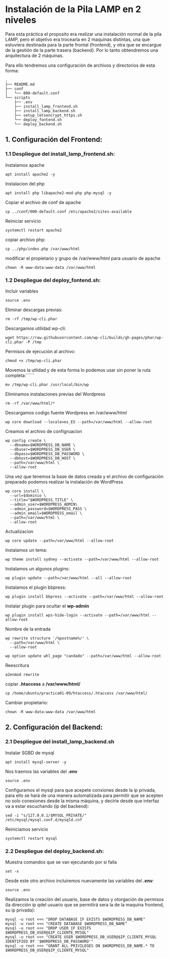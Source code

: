 # Instalación de la Pila LAMP en 2 niveles
Para esta práctica el proposito era realizar una instalación normal de la pila LAMP, pero el objetivo era trocearla en 2 maquinas distintas, una que estuviera destinada para la parte frontal (frontend), y otra que se encargue de la gestión de la parte trasera (backend). Por lo tanto obtendremos una arquitectura de 2 máquinas.

Para ello tendremos una configuración de archivos y directorios de esta forma:

``````
.
├── README.md
├── conf
│   └── 000-default.conf
└── scripts
    ├── .env
    ├── install_lamp_frontend.sh
    ├── install_lamp_backend.sh
    ├── setup_letsencrypt_https.sh    
    └── deploy_fontend.sh
    └── deploy_backend.sh

``````

## 1. Configuración del Frontend:

### 1.1 Despliegue del install_lamp_frontend.sh:

Instalamos apache

``````
apt install apache2 -y
``````

Instalacion del php

``````
apt install php libapache2-mod-php php-mysql -y
``````

Copiar el archivo de conf de apache

``````
cp ../conf/000-default.conf /etc/apache2/sites-available 
``````

Reiniciar servicio

``````
systemctl restart apache2
``````

copiar archivo php:

``````
cp ../php/index.php /var/www/html
``````
modificar el propietario y grupo de /var/www/html para usuario de apache

``````
chown -R www-data:www-data /var/www/html
``````
### 1.2 Despliegue del deploy_fontend.sh:

Incluir variables
``````
source .env
``````
Eliminar descargas previas:

``````
rm -rf /tmp/wp-cli.phar 
``````
Descargamos utilidad wp-cli:

``````
wget https://raw.githubusercontent.com/wp-cli/builds/gh-pages/phar/wp-cli.phar -P /tmp
``````
Permisos de ejecución al archivo:

``````
chmod +x /tmp/wp-cli.phar
``````
Movemos la utlidad y de esta forma lo podemos usar sin poner la ruta completa:``````

``````
mv /tmp/wp-cli.phar /usr/local/bin/wp
``````
Eliminamos instalaciones previas del Wordpress

``````
rm -rf /var/www/html/*
``````
Descargamos codigo fuente Wordpress en /var/www/html

``````
wp core download --locale=es_ES --path=/var/www/html --allow-root
``````
Creamos el archivo de configruacion 
``````
wp config create \
  --dbname=$WORDPRESS_DB_NAME \
  --dbuser=$WORDPRESS_DB_USER \
  --dbpass=$WORDPRESS_DB_PASSWORD \
  --dbhost=$WORDPRESS_DB_HOST \
  --path=/var/www/html \
  --allow-root
``````
 Una vez que tenemos la base de datos creada y el archivo de configuración preparado podemos realizar la instalación de WordPress 
``````
wp core install \
  --url=$dominio \
  --title="$WORDPRESS_TITLE" \
  --admin_user=$WORDPRESS_ADMIN\
  --admin_password=$WORDPRESS_PASS \
  --admin_email=$WORDPRESS_email \
  --path=/var/www/html \
  --allow-root
``````
Actualizacion

``````
wp core update --path=/var/www/html --allow-root
``````
Instalamos un tema:

``````
wp theme install sydney --activate --path=/var/www/html --allow-root
``````
Instalamos un algunos plugins:

``````
wp plugin update --path=/var/www/html --all --allow-root
``````
Instalamos el plugin bbpress:

``````
wp plugin install bbpress --activate --path=/var/www/html --allow-root
``````
Instalar plugin para ocultar el **wp-admin**
``````
wp plugin install wps-hide-login --activate --path=/var/www/html --allow-root
``````
Nombre de la entrada

``````
wp rewrite structure '/%postname%/' \
  --path=/var/www/html \
  --allow-root
``````
``````
wp option update whl_page "candado" --path=/var/www/html --allow-root
``````
Reescritura

``````
a2enmod rewrite
``````
copiar **.htaccess** a **/var/www/html/**
``````
cp /home/ubuntu/practica01-09/htaccess/.htaccess /var/www/html/
``````
Cambiar propietario:
``````
chown -R www-data:www-data /var/www/html
``````
## 2. Configuración del Backend:

### 2.1 Despliegue del install_lamp_backend.sh

Instalar SGBD de mysql

``````
apt install mysql-server -y
``````
Nos traemos las variables del **.env**

``````
source .env
``````
Configuramos el mysql  para que acepete conxiones desde la ip privada, para ello se hará de una manera automatizada
para permitir que se acepten no solo conexiones desde la misma máquina, y decirle desde que interfaz va a estar escuchando (ip del backend):

``````
sed -i "s/127.0.0.1/$MYSQL_PRIVATE/" /etc/mysql/mysql.conf.d/mysqld.cnf
``````

Reiniciamos servicio

``````
systemctl restart mysql
``````
### 2.2 Despliegue del deploy_backend.sh:

Muestra comandos que se van ejecutando por si falla

``````
set -x
``````
Desde este otro archivo incluiremos nuevamente las variables del **.env**:

``````
source .env
``````

Realizamos la creación del usuario, base de datos y otorgación de permisos (la dirección ip qdel usuario que se permitirá sera la de la maquina frontend, su ip privada):

``````
mysql -u root <<< "DROP DATABASE IF EXISTS $WORDPRESS_DB_NAME"
mysql -u root <<< "CREATE DATABASE $WORDPRESS_DB_NAME"
mysql -u root <<< "DROP USER IF EXISTS $WORDPRESS_DB_USER@$IP_CLIENTE_MYSQL"
mysql -u root <<< "CREATE USER $WORDPRESS_DB_USER@$IP_CLIENTE_MYSQL IDENTIFIED BY '$WORDPRESS_DB_PASSWORD'"
mysql -u root <<< "GRANT ALL PRIVILEGES ON $WORDPRESS_DB_NAME.* TO $WORDPRESS_DB_USER@$IP_CLIENTE_MYSQL"
``````


